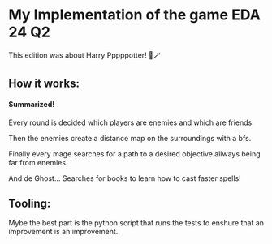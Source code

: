 # My Implementation of the game EDA 24 Q2
This edition was about Harry Pppppotter! 🧹🪄

## How it works:
#### Summarized!

Every round is decided which players are enemies and which are friends. 

Then the enemies create a distance map on the surroundings with a bfs.

Finally every mage searches for a path to a desired objective allways being far from enemies.

And de Ghost... Searches for books to learn how to cast faster spells!

## Tooling:
Mybe the best part is the python script that runs the tests to enshure that an improvement is an improvement.
